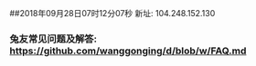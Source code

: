 ##2018年09月28日07时12分07秒 新址: 104.248.152.130
### 兔友常见问题及解答: https://github.com/wanggonging/d/blob/w/FAQ.md
